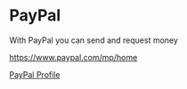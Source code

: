 # PayPal
With PayPal you can send and request money

https://www.paypal.com/mp/home

[PayPal Profile](paypal.yaml)